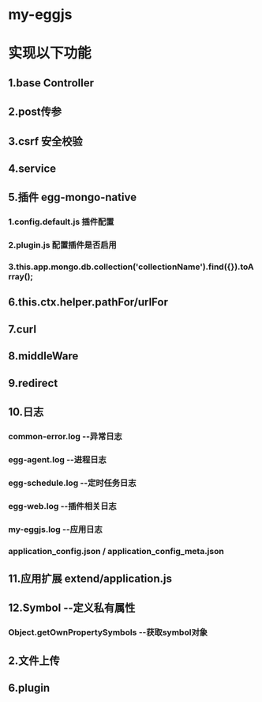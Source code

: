 # my-eggjs

# 实现以下功能
## 1.base Controller
## 2.post传参
## 3.csrf 安全校验
## 4.service
## 5.插件  egg-mongo-native  
### 1.config.default.js 插件配置
### 2.plugin.js 配置插件是否启用
### 3.this.app.mongo.db.collection('collectionName').find({}).toArray();
## 6.this.ctx.helper.pathFor/urlFor
## 7.curl
## 8.middleWare
## 9.redirect
## 10.日志
### common-error.log  --异常日志
### egg-agent.log  --进程日志
### egg-schedule.log  --定时任务日志
### egg-web.log  --插件相关日志
### my-eggjs.log  --应用日志
### application_config.json / application_config_meta.json

## 11.应用扩展  extend/application.js
## 12.Symbol --定义私有属性
### Object.getOwnPropertySymbols   --获取symbol对象


## 2.文件上传
## 6.plugin
